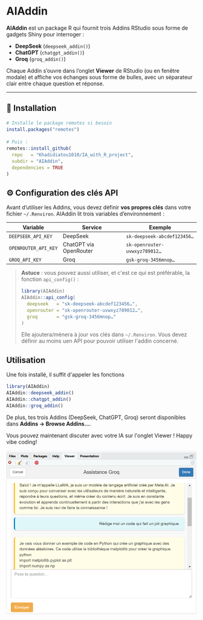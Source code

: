 # AIAddin

**AIAddin** est un package R qui fournit trois Addins RStudio sous forme de gadgets Shiny pour interroger :
- **DeepSeek** (`deepseek_addin()`)
- **ChatGPT** (`chatgpt_addin()`)
- **Groq** (`groq_addin()`)

Chaque Addin s’ouvre dans l’onglet **Viewer** de RStudio (ou en fenêtre modale) et affiche vos échanges sous forme de bulles, avec un séparateur clair entre chaque question et réponse.

---

## 🚀 Installation

```r
# Installe le package remotes si besoin
install.packages("remotes")

# Puis :
remotes::install_github(
  repo   = "Khadidiatou1010/IA_with_R_project",
  subdir = "AIAddin",
  dependencies = TRUE
)
```

## ⚙️ Configuration des clés API

Avant d’utiliser les Addins, vous devez définir **vos propres clés** dans votre fichier `~/.Renviron`. 
AIAddin lit trois variables d’environnement :

| Variable               | Service                | Exemple                                |
|------------------------|------------------------|----------------------------------------|
| `DEEPSEEK_API_KEY`     | DeepSeek               | `sk-deepseek-abcdef123456…`            |
| `OPENROUTER_API_KEY`   | ChatGPT via OpenRouter | `sk-openrouter-uvwxyz789012…`          |
| `GROQ_API_KEY`         | Groq                   | `gsk-groq-3456mnop…`                   |


> **Astuce** : vous pouvez aussi utiliser, et c'est ce qui est préférable, la fonction `api_config()` :
>
> ```r
> library(AIAddin)
> AIAddin::api_config(
>   deepseek   = "sk-deepseek-abcdef123456…",
>   openrouter = "sk-openrouter-uvwxyz789012…",
>   groq       = "gsk-groq-3456mnop…"
> )
> ```
> Elle ajoutera/mènera à jour vos clés dans `~/.Renviron`. Vous devez définir au moins uen API pour pouvoir utiliser l'addin concerné.


## Utilisation 

Une fois installé, il suffit d'appeler les fonctions

```r
library(AIAddin)
AIAddin::deepseek_addin()
AIAddin::chatgpt_addin()
AIAddin::groq_addin()
```

De plus, tes trois Addins (DeepSeek, ChatGPT, Groq) seront disponibles dans **Addins → Browse Addins…**.


Vous pouvez maintenant discuter avec votre IA sur l'onglet Viewer !
Happy vibe coding!


![Discussion avec GROQ](Image.png)

